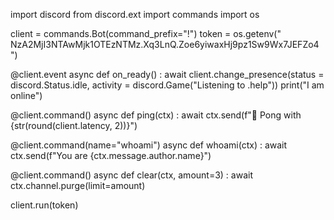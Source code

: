 import discord
from discord.ext import commands
import os

client = commands.Bot(command_prefix="!")
token = os.getenv("
NzA2MjI3NTAwMjk1OTEzNTMz.Xq3LnQ.Zoe6yiwaxHj9pz1Sw9Wx7JEFZo4
")

@client.event
async def on_ready() :
    await client.change_presence(status = discord.Status.idle, activity = discord.Game("Listening to .help"))
    print("I am online")

@client.command()
async def ping(ctx) :
    await ctx.send(f"🏓 Pong with {str(round(client.latency, 2))}")

@client.command(name="whoami")
async def whoami(ctx) :
    await ctx.send(f"You are {ctx.message.author.name}")

@client.command()
async def clear(ctx, amount=3) :
    await ctx.channel.purge(limit=amount)


client.run(token)
